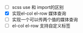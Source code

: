 + [ ] scss use 和 import的区别
+ [x] 实现el-col el-row 媒体查询
+ [ ] 实现一个可以传两个值的媒体查询
+ [ ] el-col el-row 支持自定义标签